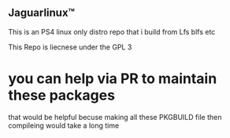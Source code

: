 ## Jaguarlinux™
This is an PS4 linux only distro repo that i build from Lfs blfs etc

This Repo is liecnese under the GPL 3
 

# you can help via PR to maintain these packages
that would be helpful becuse making all these PKGBUILD file then compileing would take a long time 
